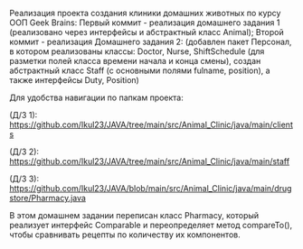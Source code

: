 Реализация проекта создания клиники домашних животных по курсу ООП Geek Brains:
Первый коммит - реализация домашнего задания 1 (реализовано через интерфейсы и абстрактный класс Animal);
Второй коммит - реализация Домашнего задания 2: (добавлен пакет Персонал, в котором реализованы классы: Doctor, Nurse, ShiftSchedule (для разметки полей класса времени начала и конца смены), создан абстрактный класс Staff (с основными полями fulname, position), а также интерфейсы Duty, Position)

Для удобства навигации по папкам проекта:

(Д/З 1): https://github.com/Ikul23/JAVA/tree/main/src/Animal_Clinic/java/main/clients

(Д/З 2): https://github.com/Ikul23/JAVA/tree/main/src/Animal_Clinic/java/main/staff

(Д/З 3): https://github.com/Ikul23/JAVA/blob/main/src/Animal_Clinic/java/main/drugstore/Pharmacy.java

В этом домашнем задании переписан класс Pharmacy, который реализует интерфейс Comparable<Pharmacy> и переопределяет метод compareTo(), чтобы сравнивать рецепты по количеству их компонентов.
